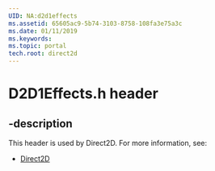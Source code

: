 ```yaml
---
UID: NA:d2d1effects
ms.assetid: 65605ac9-5b74-3103-8758-108fa3e75a3c
ms.date: 01/11/2019
ms.keywords: 
ms.topic: portal
tech.root: direct2d
---
```


# D2D1Effects.h header


## -description


This header is used by Direct2D. For more information, see:

- [Direct2D](../_direct2d/index.md)

